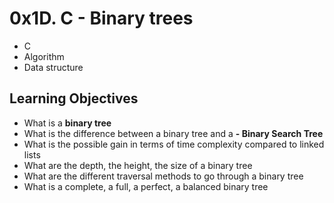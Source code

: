 # 0x1D. C - Binary trees

- C
- Algorithm
- Data structure

## Learning Objectives

- What is a **binary tree**
- What is the difference between a binary tree and a **- Binary Search Tree**
- What is the possible gain in terms of time complexity compared to linked lists
- What are the depth, the height, the size of a binary tree
- What are the different traversal methods to go through a binary tree
- What is a complete, a full, a perfect, a balanced binary tree

